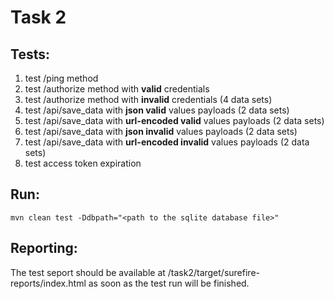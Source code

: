 # Task 2

## Tests:
1. test /ping method
2. test /authorize method with **valid** credentials
3. test /authorize method with **invalid** credentials (4 data sets)
4. test /api/save_data with **json valid** values payloads (2 data sets)
5. test /api/save_data with **url-encoded valid** values payloads (2 data sets)
6. test /api/save_data with **json invalid** values payloads (2 data sets)
7. test /api/save_data with **url-encoded invalid** values payloads (2 data sets)
8. test access token expiration

## Run:
 `mvn clean test -Ddbpath="<path to the sqlite database file>"`

## Reporting:
The test seport should be available at /task2/target/surefire-reports/index.html as soon as the test run will be finished.

